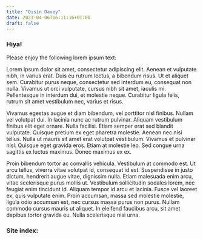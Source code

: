 ```yaml
---
title: "Oisín Davey"
date: 2023-04-06T16:11:16+01:00
draft: false
---
```


### Hiya!

Please enjoy the following lorem ipsum text:

Lorem ipsum dolor sit amet, consectetur adipiscing elit. Aenean et vulputate nibh, in varius erat. Duis eu rutrum lectus, a bibendum risus. Ut et aliquet sem. Curabitur purus neque, consectetur sed interdum eu, consequat non nulla. Vivamus ut orci vulputate, cursus nibh sit amet, iaculis mi. Pellentesque in interdum dui, et molestie neque. Curabitur ligula felis, rutrum sit amet vestibulum nec, varius et risus.

Vivamus egestas augue et diam bibendum, vel porttitor nisl finibus. Nullam vel volutpat dui. In lacinia nunc ac rutrum pulvinar. Aliquam vestibulum finibus elit eget ornare. Nulla facilisi. Etiam semper erat sed blandit vulputate. Quisque pretium ex eget pharetra molestie. Aenean nec nisi tellus. Nulla ut mauris sit amet erat volutpat vestibulum. Vivamus et pulvinar nisl. Quisque eget gravida eros. Etiam at molestie leo. Sed congue urna sagittis ex luctus maximus. Donec maximus ex ex.

Proin bibendum tortor ac convallis vehicula. Vestibulum at commodo est. Ut arcu tellus, viverra vitae volutpat id, consequat id est. Suspendisse in justo dictum, hendrerit augue vitae, dignissim nulla. Etiam malesuada enim arcu, vitae scelerisque purus mollis ut. Vestibulum sollicitudin sodales lorem, nec feugiat enim tincidunt id. Aliquam tempor id arcu et lacinia. Fusce vel laoreet ex, quis vulputate enim. Proin accumsan, massa sed molestie molestie, ligula odio accumsan est, nec cursus massa purus non purus. Nullam commodo cursus mauris ut aliquet. In eleifend faucibus arcu, sit amet dapibus tortor gravida eu. Nulla scelerisque nisi urna.

### Site index:
